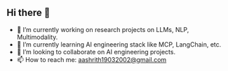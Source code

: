 ## Hi there 👋

- 🔭 I’m currently working on research projects on LLMs, NLP, Multimodality.
- 🌱 I’m currently learning AI engineering stack like MCP, LangChain, etc.
- 👯 I’m looking to collaborate on AI engineering projects.
- 📫 How to reach me: aashrith19032002@gmail.com
